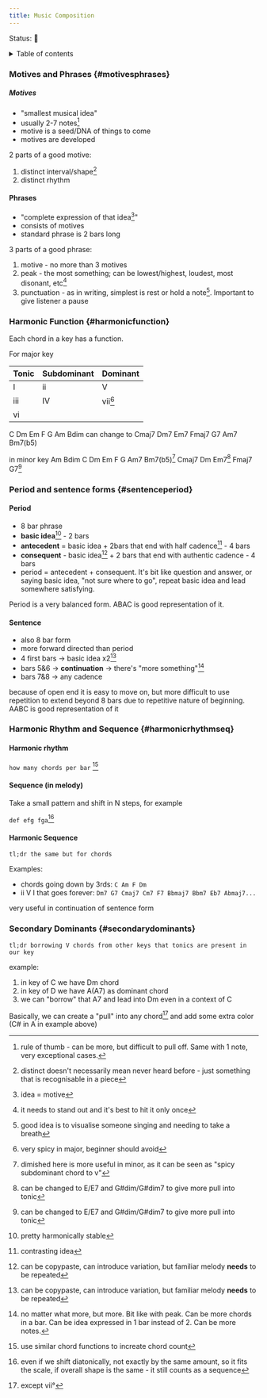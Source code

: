 ```yaml
---
title: Music Composition
---
```


<status>Status: 🌱 </status>

<details>
<summary>Table of contents</summary>
	<ul>
		<li><a href="#motivesphrases" class="internal-link">Motives and Phrases</a>
		</li>
		<li><a href="#harmonicfunction" class="internal-link">Harmonic Function</a>
		</li>
		<li><a href="#sentenceperiod" class="internal-link">Sentence and Period</a>
		</li>
		<li><a href="#harmonicrhythmseq" class="internal-link">Harmonic Rhythm and Sequence</a>
		</li>
		<li><a href="#secondarydominants" class="internal-link">Secondary Dominants</a>
		</li>
	</ul>
</details>


### Motives and Phrases {#motivesphrases}

##### Motives

- "smallest musical idea"
- usually 2-7 notes[^1]
- motive is a seed/DNA of things to come
- motives are developed

2 parts of a good motive: 

1. distinct interval/shape[^2]
2. distinct rhythm

[^1]: rule of thumb - can be more, but difficult to pull off. Same with 1 note, very exceptional cases.

[^2]: distinct doesn't necessarily mean never heard before - just something that is recognisable in a piece


#### Phrases

- "complete expression of that idea[^3]"
- consists of motives
- standard phrase is 2 bars long

3 parts of a good phrase:

1. motive - no more than 3 motives
2. peak - the most something; can be lowest/highest, loudest, most disonant, etc[^4]
3. punctuation - as in writing, simplest is rest or hold a note[^5]. Important to give listener a pause

[^3]: idea = motive

[^4]: it needs to stand out and it's best to hit it only once

[^5]: good idea is to visualise someone singing and needing to take a breath


### Harmonic Function {#harmonicfunction}

Each chord in a key has a function. 

For major key

| Tonic | Subdominant | Dominant |
| ----- | ----------- | -------- |
| I     | ii          | V        |
| iii   | IV          | vii[^6]  |
| vi    |             |          |

C Dm Em F G Am Bdim can change to
Cmaj7 Dm7 Em7 Fmaj7 G7 Am7 Bm7(b5)

in minor key
Am Bdim C Dm Em F G
Am7 Bm7(b5)[^7] Cmaj7 Dm Em7[^8] Fmaj7 G7[^8]

[^6]: very spicy in major, beginner should avoid

[^7]: dimished here is more useful in minor, as it can be seen as "spicy subdominant chord to v"

[^8]: can be changed to E/E7 and G#dim/G#dim7 to give more pull into tonic

### Period and sentence forms {#sentenceperiod}

#### Period

- 8 bar phrase
- **basic idea**[^9] - 2 bars
- **antecedent** = basic idea + 2bars that end with half cadence[^10] - 4 bars
- **consequent** - basic idea[^11] + 2 bars that end with authentic cadence - 4 bars
- period = antecedent + consequent. It's bit like question and answer, or saying basic idea, "not sure where to go", repeat basic idea and lead somewhere satisfying.

Period is a very balanced form. ABAC is good representation of it.

#### Sentence

- also 8 bar form
- more forward directed than period
- 4 first bars -> basic idea x2[^11]
- bars 5&6 -> **continuation** -> there's "more something"[^12]
- bars 7&8 -> any cadence

because of open end it is easy to move on, but more difficult to use repetition to extend beyond 8 bars due to repetitive nature of beginning. AABC is good representation of it

[^9]: pretty harmonically stable

[^10]: contrasting idea

[^11]: can be copypaste, can introduce variation, but familiar melody **needs** to be repeated

[^12]: no matter what more, but more. Bit like with peak. Can be more chords in a bar. Can be idea expressed in 1 bar instead of 2. Can be more notes.


### Harmonic Rhythm and Sequence {#harmonicrhythmseq}

#### Harmonic rhythm

`how many chords per bar` [^13]

#### Sequence (in melody)

Take a small pattern and shift in N steps, for example

`def efg fga`[^14]

#### Harmonic Sequence

`tl;dr the same but for chords`

Examples:

- chords going down by 3rds: `C Am F Dm`
- ii V I that goes forever: `Dm7 G7 Cmaj7 Cm7 F7 Bbmaj7 Bbm7 Eb7 Abmaj7...`

very useful in continuation of sentence form


[^13]: use similar chord functions to increate chord count

[^14]: even if we shift diatonically, not exactly by the same amount, so it fits the scale, if overall shape is the same - it still counts as a sequence


### Secondary Dominants {#secondarydominants}

`tl;dr borrowing V chords from other keys that tonics are present in our key`

example:

1. in key of C we have Dm chord
2. in key of D we have A(A7) as dominant chord
3. we can "borrow" that A7 and lead into Dm even in a context of C

Basically, we can create a "pull" into any chord[^15] and add some extra color (C# in A in example above)

[^15]: except vii° 
